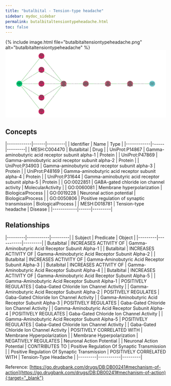 ```yaml
---
title: "butalbital - Tension-type headache"
sidebar: mydoc_sidebar
permalink: butalbitaltensiontypeheadache.html
toc: false 
---
```


{% include image.html file="butalbitaltensiontypeheadache.png" alt="butalbitaltensiontypeheadache" %}![Path Visualization](/images/butalbitaltensiontypeheadache.png)

## Concepts

|------------|------|---------|
| Identifier | Name | Type    |
|------------|------|---------|
| MESH:C004470 | Butalbital | Drug |
| UniProt:P14867 | Gamma-aminobutyric acid receptor subunit alpha-1 | Protein |
| UniProt:P47869 | Gamma-aminobutyric acid receptor subunit alpha-2 | Protein |
| UniProt:P34903 | Gamma-aminobutyric acid receptor subunit alpha-3 | Protein |
| UniProt:P48169 | Gamma-aminobutyric acid receptor subunit alpha-4 | Protein |
| UniProt:P31644 | Gamma-aminobutyric acid receptor subunit alpha-5 | Protein |
| GO:0022851 | GABA-gated chloride ion channel activity | MolecularActivity |
| GO:0060081 | Membrane hyperpolarization | BiologicalProcess |
| GO:0019228 | Neuronal action potential | BiologicalProcess |
| GO:0050806 | Positive regulation of synaptic transmission | BiologicalProcess |
| MESH:D018781 | Tension-type headache | Disease |
|------------|------|---------|

## Relationships

|---------|-----------|---------|
| Subject | Predicate | Object  |
|---------|-----------|---------|
| Butalbital | INCREASES ACTIVITY OF | Gamma-Aminobutyric Acid Receptor Subunit Alpha-1 |
| Butalbital | INCREASES ACTIVITY OF | Gamma-Aminobutyric Acid Receptor Subunit Alpha-2 |
| Butalbital | INCREASES ACTIVITY OF | Gamma-Aminobutyric Acid Receptor Subunit Alpha-3 |
| Butalbital | INCREASES ACTIVITY OF | Gamma-Aminobutyric Acid Receptor Subunit Alpha-4 |
| Butalbital | INCREASES ACTIVITY OF | Gamma-Aminobutyric Acid Receptor Subunit Alpha-5 |
| Gamma-Aminobutyric Acid Receptor Subunit Alpha-1 | POSITIVELY REGULATES | Gaba-Gated Chloride Ion Channel Activity |
| Gamma-Aminobutyric Acid Receptor Subunit Alpha-2 | POSITIVELY REGULATES | Gaba-Gated Chloride Ion Channel Activity |
| Gamma-Aminobutyric Acid Receptor Subunit Alpha-3 | POSITIVELY REGULATES | Gaba-Gated Chloride Ion Channel Activity |
| Gamma-Aminobutyric Acid Receptor Subunit Alpha-4 | POSITIVELY REGULATES | Gaba-Gated Chloride Ion Channel Activity |
| Gamma-Aminobutyric Acid Receptor Subunit Alpha-5 | POSITIVELY REGULATES | Gaba-Gated Chloride Ion Channel Activity |
| Gaba-Gated Chloride Ion Channel Activity | POSITIVELY CORRELATED WITH | Membrane Hyperpolarization |
| Membrane Hyperpolarization | NEGATIVELY REGULATES | Neuronal Action Potential |
| Neuronal Action Potential | CONTRIBUTES TO | Positive Regulation Of Synaptic Transmission |
| Positive Regulation Of Synaptic Transmission | POSITIVELY CORRELATED WITH | Tension-Type Headache |
|---------|-----------|---------|

Reference: [https://go.drugbank.com/drugs/DB:DB00241#mechanism-of-action](https://go.drugbank.com/drugs/DB:DB00241#mechanism-of-action){:target="_blank"}